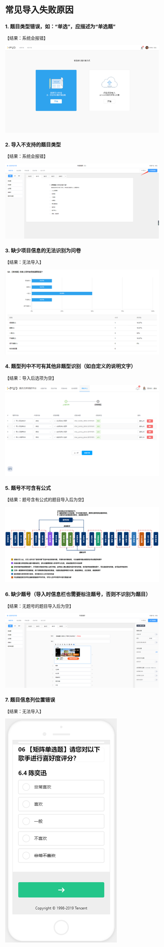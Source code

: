 # 常见导入失败原因

### 1. 题目类型错误，如：“单选”，应描述为“单选题”

【结果：系统会报错】

![&#x9898;&#x76EE;&#x7C7B;&#x578B;&#x9519;&#x8BEF;](../../../.gitbook/assets/image%20%2885%29.png)

### 2. 导入不支持的题目类型

【结果：系统会报错】

![&#x4E0D;&#x652F;&#x6301;&#x9898;&#x578B;](../../../.gitbook/assets/image%20%28409%29.png)

### 3. 缺少项目信息的无法识别为问卷

【结果：无法导入】

![&#x7F3A;&#x5C11;&#x9879;&#x76EE;&#x4FE1;&#x606F;](../../../.gitbook/assets/image%20%28430%29.png)

### 4. 题型列中不可有其他非题型识别（如自定义的说明文字）

【结果：导入后选项为空】

![&#x9898;&#x578B;&#x5217;&#x4E2D;&#x542B;&#x6709;&#x81EA;&#x5B9A;&#x4E49;&#x8BF4;&#x660E;&#x6587;&#x5B57;](../../../.gitbook/assets/image%20%28157%29.png)

### 5. 题号不可含有公式

【结果：题号含有公式的题目导入后为空】

![&#x9898;&#x53F7;&#x542B;&#x6709;&#x516C;&#x5F0F;](../../../.gitbook/assets/image%20%28434%29.png)

### 6. 缺少题号（导入时信息栏也需要标注题号，否则不识别为题目）

【结果：无题号的题目导入后为空】

![&#x7F3A;&#x5C11;&#x9898;&#x53F7;](../../../.gitbook/assets/image%20%28321%29.png)

### 7. 题目信息列位置错误

【结果：无法导入】

![&#x9898;&#x76EE;&#x8BBE;&#x5217;&#x5E94;&#x5728;&#x95EE;&#x5377;&#x5185;&#x5BB9;&#x5217;&#x524D;](../../../.gitbook/assets/image%20%28458%29.png)



